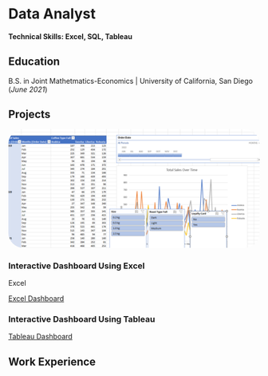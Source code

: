 # Data Analyst
#### Technical Skills: Excel, SQL, Tableau

## Education
  B.S. in Joint Mathetmatics-Economics | University of California, San Diego (_June 2021_)

## Projects
<img src="/images/thumbnail.png" alt="Thumbnail" style="border-radius: 30px;" width="600">

### Interactive Dashboard Using Excel <br>

<span class="highlight-blue-rounded">Excel</span>

[Excel Dashboard](project1.html)


### Interactive Dashboard Using Tableau <br>
[Tableau Dashboard](project2.html)

## Work Experience


